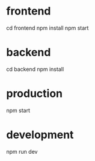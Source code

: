 # frontend

cd frontend
npm install
npm start

# backend

cd backend
npm install

# production

npm start

# development

npm run dev

